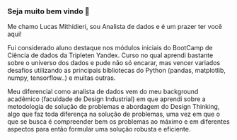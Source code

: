### Seja muito bem vindo 👋

Me chamo Lucas Mithidieri, sou Analista de dados e é um prazer ter você aqui!

Fui considerado aluno destaque nos módulos iniciais do BootCamp de Ciência de dados da Tripleten Yandex. Curso no qual aprendi bastante sobre o universo dos dados e pude não só encarar, mas vencer variados desafios utilizando as principais bibliotecas do Python (pandas, matplotlib, numpy, tensorflow..) e muitas outras.

Meu diferencial como analista de dados vem do meu background acadêmico (faculdade de Design Industrial) em que aprendi sobre a metodologia de solução de problemas e abordagem do Design Thinking, algo que faz toda diferença na solução de problemas, uma vez em que o que se busca é compreender bem os problemas ao máximo e em diferentes aspectos para então formular uma solução robusta e eficiente.

<!--
**lucas-mithidieri/lucas-mithidieri** is a ✨ _special_ ✨ repository because its `README.md` (this file) appears on your GitHub profile.

Here are some ideas to get you started:

- 🔭 I’m currently working on ...
- 🌱 I’m currently learning ...
- 👯 I’m looking to collaborate on ...
- 🤔 I’m looking for help with ...
- 💬 Ask me about ...
- 📫 How to reach me: ...
- 😄 Pronouns: ...
- ⚡ Fun fact: ...
-->
